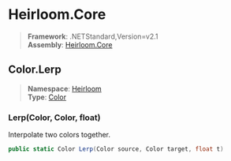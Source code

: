 # Heirloom.Core

> **Framework**: .NETStandard,Version=v2.1  
> **Assembly**: [Heirloom.Core][0]  

## Color.Lerp

> **Namespace**: [Heirloom][0]  
> **Type**: [Color][1]  

### Lerp(Color, Color, float)

Interpolate two colors together.

```cs
public static Color Lerp(Color source, Color target, float t)
```

[0]: ../Heirloom.Core.md
[1]: Heirloom.Color.md
